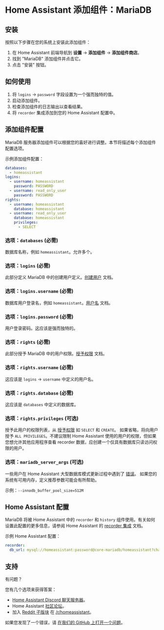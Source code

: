 # Home Assistant 添加组件：MariaDB

## 安装

按照以下步骤在您的系统上安装此添加组件：

1. 在 Home Assistant 前端导航到 **设置** -> **添加组件** -> **添加组件商店**。
2. 找到 "MariaDB" 添加组件并点击它。
3. 点击 "安装" 按钮。

## 如何使用

1. 将 `logins` -> `password` 字段设置为一个强而独特的值。
2. 启动添加组件。
3. 检查添加组件的日志输出以查看结果。
4. 将 `recorder` 集成添加到您的 Home Assistant 配置中。

## 添加组件配置

MariaDB 服务器添加组件可以根据您的喜好进行调整。本节将描述每个添加组件配置选项。

示例添加组件配置：

```yaml
databases:
  - homeassistant
logins:
  - username: homeassistant
    password: PASSWORD
  - username: read_only_user
    password: PASSWORD
rights:
  - username: homeassistant
    database: homeassistant
  - username: read_only_user
    database: homeassistant
    privileges:
      - SELECT
```

### 选项：`databases` (必需)

数据库名称，例如 `homeassistant`。允许多个。

### 选项：`logins` (必需)

此部分定义 MariaDB 中的创建用户定义。[创建用户][createuser] 文档。

### 选项：`logins.username` (必需)

数据库用户登录名，例如 `homeassistant`。[用户名][username] 文档。

### 选项：`logins.password` (必需)

用户登录密码。这应该是强而独特的。

### 选项：`rights` (必需)

此部分授予 MariaDB 中的用户权限。[授予权限][grant] 文档。

### 选项：`rights.username` (必需)

这应该是 `logins` -> `username` 中定义的用户名。

### 选项：`rights.database` (必需)

这应该是 `databases` 中定义的数据库。

### 选项：`rights.privileges` (可选)

授予此用户的权限列表，从 [授予权限][grant] 如 `SELECT` 和 `CREATE`。
如果省略，将向用户授予 `ALL PRIVILEGES`。不建议限制 Home Assistant 使用的用户的权限，但如果您想允许其他应用程序查看 recorder 数据，应创建一个仅具有数据库只读访问权限的用户。

### 选项：`mariadb_server_args` (可选)

一些用户在 Home Assistant 大型数据库模式更新过程中遇到了 [错误][migration-issues]。
如果您的系统有可用内存，定义推荐参数可能会有所帮助。

示例：`--innodb_buffer_pool_size=512M`

## Home Assistant 配置

MariaDB 将被 Home Assistant 中的 `recorder` 和 `history` 组件使用。有关如何设置此配置的更多信息，请参阅 Home Assistant 的 [recorder 集成][mariadb-ha-recorder] 文档。

示例 Home Assistant 配置：

```yaml
recorder:
  db_url: mysql://homeassistant:password@core-mariadb/homeassistant?charset=utf8mb4
```

## 支持

有问题？

您有几个选项来获得答案：

- [Home Assistant Discord 聊天服务器][discord]。
- Home Assistant [社区论坛][forum]。
- 加入 [Reddit 子版块][reddit] 在 [/r/homeassistant][reddit]。

如果您发现了一个错误，请 [在我们的 GitHub 上打开一个问题][issue]。

[createuser]: https://mariadb.com/kb/en/create-user/
[username]: https://mariadb.com/kb/en/create-user/#user-name-component
[hostname]: https://mariadb.com/kb/en/create-user/#host-name-component
[grant]: https://mariadb.com/kb/en/grant/
[migration-issues]: https://github.com/home-assistant/core/issues/125339
[mariadb-ha-recorder]: https://www.home-assistant.io/integrations/recorder/
[discord]: https://discord.gg/c5DvZ4e
[forum]: https://community.home-assistant.io
[i386-shield]: https://img.shields.io/badge/i386-yes-green.svg
[issue]: https://github.com/home-assistant/addons/issues
[reddit]: https://reddit.com/r/homeassistant
[repository]: https://github.com/hassio-addons/repository